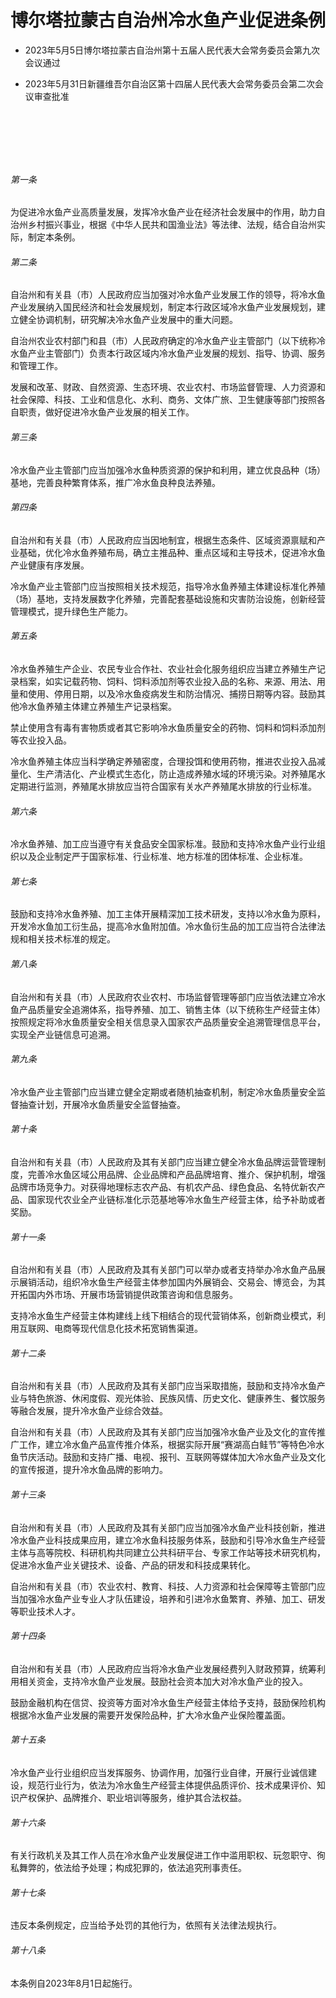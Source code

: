 # 博尔塔拉蒙古自治州冷水鱼产业促进条例

- 2023年5月5日博尔塔拉蒙古自治州第十五届人民代表大会常务委员会第九次会议通过

- 2023年5月31日新疆维吾尔自治区第十四届人民代表大会常务委员会第二次会议审查批准

<!-- INFO END -->

​

​

​

###### 第一条

为促进冷水鱼产业高质量发展，发挥冷水鱼产业在经济社会发展中的作用，助力自治州乡村振兴事业，根据《中华人民共和国渔业法》等法律、法规，结合自治州实际，制定本条例。

###### 第二条

自治州和有关县（市）人民政府应当加强对冷水鱼产业发展工作的领导，将冷水鱼产业发展纳入国民经济和社会发展规划，制定本行政区域冷水鱼产业发展规划，建立健全协调机制，研究解决冷水鱼产业发展中的重大问题。

自治州农业农村部门和县（市）人民政府确定的冷水鱼产业主管部门（以下统称冷水鱼产业主管部门）负责本行政区域内冷水鱼产业发展的规划、指导、协调、服务和管理工作。

发展和改革、财政、自然资源、生态环境、农业农村、市场监督管理、人力资源和社会保障、科技、工业和信息化、水利、商务、文体广旅、卫生健康等部门按照各自职责，做好促进冷水鱼产业发展的相关工作。

###### 第三条

冷水鱼产业主管部门应当加强冷水鱼种质资源的保护和利用，建立优良品种（场）基地，完善良种繁育体系，推广冷水鱼良种良法养殖。

###### 第四条

自治州和有关县（市）人民政府应当因地制宜，根据生态条件、区域资源禀赋和产业基础，优化冷水鱼养殖布局，确立主推品种、重点区域和主导技术，促进冷水鱼产业健康有序发展。

冷水鱼产业主管部门应当按照相关技术规范，指导冷水鱼养殖主体建设标准化养殖（场）基地，支持发展数字化养殖，完善配套基础设施和灾害防治设施，创新经营管理模式，提升绿色生产能力。

###### 第五条

冷水鱼养殖生产企业、农民专业合作社、农业社会化服务组织应当建立养殖生产记录档案，如实记载药物、饲料、饲料添加剂等农业投入品的名称、来源、用法、用量和使用、停用日期，以及冷水鱼疫病发生和防治情况、捕捞日期等内容。鼓励其他冷水鱼养殖主体建立养殖生产记录档案。

禁止使用含有毒有害物质或者其它影响冷水鱼质量安全的药物、饲料和饲料添加剂等农业投入品。

冷水鱼养殖主体应当科学确定养殖密度，合理投饵和使用药物，推进农业投入品减量化、生产清洁化、产业模式生态化，防止造成养殖水域的环境污染。对养殖尾水定期进行监测，养殖尾水排放应当符合国家有关水产养殖尾水排放的行业标准。

###### 第六条

冷水鱼养殖、加工应当遵守有关食品安全国家标准。鼓励和支持冷水鱼产业行业组织以及企业制定严于国家标准、行业标准、地方标准的团体标准、企业标准。

###### 第七条

鼓励和支持冷水鱼养殖、加工主体开展精深加工技术研发，支持以冷水鱼为原料，开发冷水鱼加工衍生品，提高冷水鱼附加值。冷水鱼衍生品的加工应当符合法律法规和相关技术标准的规定。

###### 第八条

自治州和有关县（市）人民政府农业农村、市场监督管理等部门应当依法建立冷水鱼产品质量安全追溯体系，指导养殖、加工、销售主体（以下统称生产经营主体）按照规定将冷水鱼质量安全相关信息录入国家农产品质量安全追溯管理信息平台，实现全产业链信息可追溯。

###### 第九条

冷水鱼产业主管部门应当建立健全定期或者随机抽查机制，制定冷水鱼质量安全监督抽查计划，开展冷水鱼质量安全监督抽查。

###### 第十条

自治州和有关县（市）人民政府及其有关部门应当建立健全冷水鱼品牌运营管理制度，完善冷水鱼区域公用品牌、企业品牌和产品品牌培育、推介、保护机制，增强品牌市场竞争力。对获得地理标志农产品、有机农产品、绿色食品、名特优新农产品、国家现代农业全产业链标准化示范基地等冷水鱼生产经营主体，给予补助或者奖励。

###### 第十一条

自治州和有关县（市）人民政府及其有关部门可以举办或者支持举办冷水鱼产品展示展销活动，组织冷水鱼生产经营主体参加国内外展销会、交易会、博览会，为其开拓国内外市场、开展市场营销提供政策咨询和信息服务。

支持冷水鱼生产经营主体构建线上线下相结合的现代营销体系，创新商业模式，利用互联网、电商等现代信息化技术拓宽销售渠道。

###### 第十二条

自治州和有关县（市）人民政府及其有关部门应当采取措施，鼓励和支持冷水鱼产业与特色旅游、休闲度假、观光体验、民族风情、历史文化、健康养生、餐饮服务等融合发展，提升冷水鱼产业综合效益。

自治州和有关县（市）人民政府及其有关部门应当加强冷水鱼产业及文化的宣传推广工作，建立冷水鱼产品宣传推介体系，根据实际开展“赛湖高白鲑节”等特色冷水鱼节庆活动。鼓励和支持广播、电视、报刊、互联网等媒体加大冷水鱼产业及文化的宣传报道，提升冷水鱼品牌的影响力。

###### 第十三条

自治州和有关县（市）人民政府及其有关部门应当加强冷水鱼产业科技创新，推进冷水鱼产业科技成果应用，建立冷水鱼科技服务体系，鼓励和引导冷水鱼生产经营主体与高等院校、科研机构共同建立公共科研平台、专家工作站等技术研究机构，促进冷水鱼产业关键技术、设备、产品的研发和科技成果转化。

自治州和有关县（市）农业农村、教育、科技、人力资源和社会保障等主管部门应当加强冷水鱼产业专业人才队伍建设，培养和引进冷水鱼繁育、养殖、加工、研发等职业技术人才。

###### 第十四条

自治州和有关县（市）人民政府应当将冷水鱼产业发展经费列入财政预算，统筹利用相关资金，支持冷水鱼产业发展。鼓励社会资本加大对冷水鱼产业的投入。

鼓励金融机构在信贷、投资等方面对冷水鱼生产经营主体给予支持，鼓励保险机构根据冷水鱼产业发展的需要开发保险品种，扩大冷水鱼产业保险覆盖面。

###### 第十五条

冷水鱼产业行业组织应当发挥服务、协调作用，加强行业自律，开展行业诚信建设，规范行业行为，依法为冷水鱼生产经营主体提供品质评价、技术成果评价、知识产权保护、品牌推介、职业培训等服务，维护其合法权益。

###### 第十六条

有关行政机关及其工作人员在冷水鱼产业发展促进工作中滥用职权、玩忽职守、徇私舞弊的，依法给予处理；构成犯罪的，依法追究刑事责任。

###### 第十七条

违反本条例规定，应当给予处罚的其他行为，依照有关法律法规执行。

###### 第十八条

本条例自2023年8月1日起施行。
